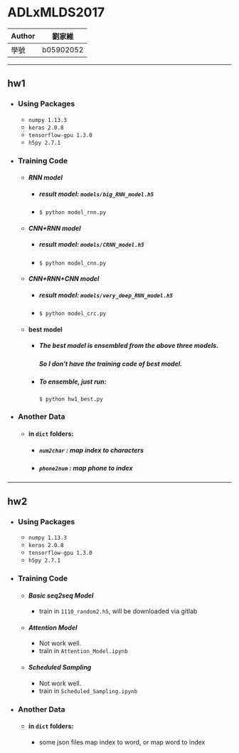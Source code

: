 # ADLxMLDS2017

|Author|劉家維
|---|---
|學號|b05902052

***

## hw1
* ### Using Packages
    * `numpy 1.13.3`
    * `keras 2.0.8`
    * `tensorflow-gpu 1.3.0`
    * `h5py 2.7.1`
    
* ### Training Code
    * #### *RNN model*
        * ##### result model: `models/big_RNN_model.h5`
        * `$ python model_rnn.py`

    * #### *CNN+RNN model*
        * ##### result model: `models/CRNN_model.h5`
        * `$ python model_cnn.py`
    
    * #### *CNN+RNN+CNN model*
        * ##### result model: `models/very_deep_RNN_model.h5`
        * `$ python model_crc.py`
    
    * #### best model
        * ##### The best model is ensembled from the above three models.
          ##### So I don't have the training code of best model.
        * ##### To ensemble, just run:
          `$ python hw1_best.py`
* ### Another Data
    * #### in `dict` folders:
        * ##### `num2char` : map index to characters
        * ##### `phone2num` : map phone to index
        
***

## hw2
* ### Using Packages
    * `numpy 1.13.3`
    * `keras 2.0.8`
    * `tensorflow-gpu 1.3.0`
    * `h5py 2.7.1`
    
* ### Training Code
   * #### *Basic seq2seq Model*
      * train in `1110_random2.h5`, will be downloaded via gitlab

   * #### *Attention Model*
      * Not work well.
      * train in `Attention_Model.ipynb`
      
   * #### *Scheduled Sampling*
      * Not work well.
      * train in `Scheduled_Sampling.ipynb`
* ### Another Data
    * #### in `dict` folders:
        * some json files map index to word, or map word to index
